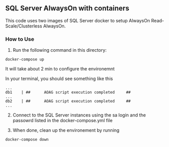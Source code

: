## SQL Server AlwaysOn with containers

This code uses two images of SQL Server docker to setup AlwaysOn Read-Scale/Clusterless AlwaysOn.


### How to Use

1. Run the following command in this directory:

```
docker-compose up
```
It will take about 2 min to configure the environemnt

In your terminal, you should see something like this
```
...
db1    | ##      AOAG script execution completed     ##
...
db2    | ##      AOAG script execution completed     ##
...
```

2. Connect to the SQL Server instances using the sa login and the passowrd listed in the docker-compose.yml file

3. When done, clean up the environement by running
```
docker-compose down
```
